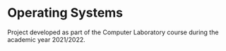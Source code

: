 # Operating Systems
Project developed as part of the Computer Laboratory course during the academic year 2021/2022.
